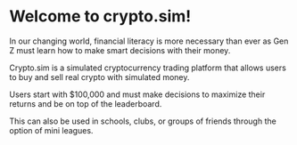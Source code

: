 # Welcome to crypto.sim!

In our changing world, financial literacy is more necessary than ever as Gen Z must learn how to make smart decisions with their money. 

Crypto.sim is a simulated cryptocurrency trading platform that allows users to buy and sell real crypto with simulated money.

Users start with $100,000 and must make decisions to maximize their returns and be on top of the leaderboard.

This can also be used in schools, clubs, or groups of friends through the option of mini leagues.
